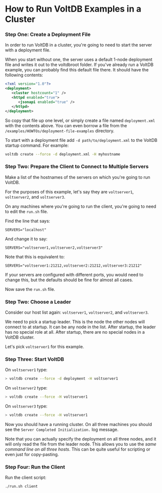 # How to Run VoltDB Examples in a Cluster

### Step One: Create a Deployment File

In order to run VoltDB in a cluster, you're going to need to start the server with a deployment file. 

When you start without one, the server uses a default 1-node deployment file and writes it out to the voltdbroot folder. If you've already run a VoltDB example, you can probably find this default file there. It should have the following contents:

```xml
<?xml version="1.0"?>
<deployment>
   <cluster hostcount="1" />
   <httpd enabled="true">
      <jsonapi enabled="true" />
   </httpd>
</deployment>
```

So copy that file up one level, or simply create a file named `deployment.xml` with the contents above. You can even borrow a file from the `/examples/HOWTOs/deployment-file-examples` directory.

To start with a deployment file add `-d path/to/deployment.xml` to the VoltDB startup command. For example:

```bash
voltdb create --force -d deployment.xml -H myhostname
```

### Step Two: Prepare the Client to Connect to Multiple Servers

Make a list of the hostnames of the servers on which you're going to run VoltDB.

For the purposes of this example, let's say they are `voltserver1`, `voltserver2`, and `voltserver3`.

On any machines where you're going to run the client, you're going to need to edit the `run.sh` file.

Find the line that says:

```
SERVERS="localhost"
```

And change it to say:

```
SERVERS="voltserver1,voltserver2,voltserver3"
```

Note that this is equivalent to:

```
SERVERS="voltserver1:21212,voltserver2:21212,voltserver3:21212"
```

If your servers are configured with different ports, you would need to change this, but the defaults should be fine for almost all cases.

Now save the `run.sh` file.

### Step Two: Choose a Leader

Consider our host list again: `voltserver1`, `voltserver2`, and `voltserver3`.

We need to pick a startup leader. This is the node the other nodes will connect to at startup. It can be any node in the list. After startup, the leader has no special role at all. After startup, there are no special nodes in a VoltDB cluster.

Let's pick `voltserver1` for this example.

### Step Three: Start VoltDB

On `voltserver1` type:

```bash
> voltdb create --force -d deployment -H voltserver1
```

On `voltserver2` type:

```bash
> voltdb create --force -H voltserver1
```

On `voltserver3` type:

```bash
> voltdb create --force -H voltserver1
```

Now you should have a running cluster. On all three machines you should see the `Server Completed Initialization.` log message.

Note that you can actually specify the deployment on all three nodes, and it will only read the file from the leader node. This allows you to use the _same command line on all three hosts_. This can be quite useful for scripting or even just for copy-pasting.

### Step Four: Run the Client

Run the client script:

    ./run.sh client
